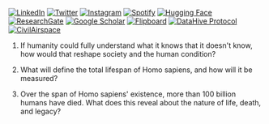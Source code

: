 [![LinkedIn](https://img.shields.io/badge/LinkedIn-Profile-0077B5?style=flat-square&logo=linkedin&logoColor=white)](https://linkedin.com/in/rolodexter)
[![Twitter](https://img.shields.io/badge/Twitter-Profile-1DA1F2?style=flat-square&logo=twitter&logoColor=white)](https://twitter.com/joemaristela)
[![Instagram](https://img.shields.io/badge/Instagram-@joemaristela3-E4405F?style=flat-square&logo=instagram&logoColor=white)](https://www.instagram.com/joemaristela3/)
[![Spotify](https://img.shields.io/badge/Spotify-Listen-1DB954?style=flat-square&logo=spotify&logoColor=white)](https://open.spotify.com/show/11s0wEdbc8k3caT6xur57a)
[![Hugging Face](https://img.shields.io/badge/Hugging_Face-Profile-FF5500?style=flat-square&logo=huggingface&logoColor=white)](https://huggingface.co/rolodexter)
[![ResearchGate](https://img.shields.io/badge/ResearchGate-Profile-00CCBB?style=flat-square&logo=researchgate&logoColor=white)](https://www.researchgate.net/profile/Joe-Maristela-2)
[![Google Scholar](https://img.shields.io/badge/Google_Scholar-Profile-4285F4?style=flat-square&logo=googlescholar&logoColor=white)](https://scholar.google.com/citations?user=gHTHirEAAAAJ)
[![Flipboard](https://img.shields.io/badge/Flipboard-Magazine-E83151?style=flat-square&logo=flipboard&logoColor=white)](https://flipboard.com/@rolodexter/rolodexter-jergu04fz)
[![DataHive Protocol](https://img.shields.io/badge/DataHive-Protocol-005F73?style=flat-square&logo=github&logoColor=white)](https://github.com/rolodexter/DataHive-Protocol)
[![CivilAirspace](https://img.shields.io/badge/CivilAirspace-Project-023047?style=flat-square&logo=github&logoColor=white)](https://github.com/rolodexter/CivilAirspace)

1. If humanity could fully understand what it knows that it doesn't know, how would that reshape society and the human condition?

2. What will define the total lifespan of Homo sapiens, and how will it be measured?

3. Over the span of Homo sapiens' existence, more than 100 billion humans have died. What does this reveal about the nature of life, death, and legacy?